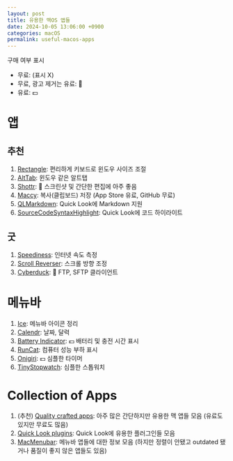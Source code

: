 ```yaml
---
layout: post
title: 유용한 맥OS 앱들
date: 2024-10-05 13:06:00 +0900
categories: macOS
permalink: useful-macos-apps
---
```


구매 여부 표시
* 무료: (표시 X)
* 무료, 광고 제거는 유료: 📣
* 유료: 💵

# 앱

## 추천
1. [Rectangle](https://rectangleapp.com/): 편리하게 키보드로 윈도우 사이즈 조절
2. [AltTab](https://alt-tab-macos.netlify.app/): 윈도우 같은 알트탭
3. [Shottr](https://shottr.cc/): 📣 스크린샷 및 간단한 편집에 아주 좋음
4. [Maccy](https://github.com/p0deje/Maccy): 복사(클립보드) 저장 (App Store 유료, GitHub 무료)
5. [QLMarkdown](https://github.com/sbarex/QLMarkdown): Quick Look에 Markdown 지원
6. [SourceCodeSyntaxHighlight](https://github.com/sbarex/SourceCodeSyntaxHighlight): Quick Look에 코드 하이라이트

## 굿

1. [Speediness](https://sindresorhus.com/speediness): 인터넷 속도 측정
2. [Scroll Reverser](https://pilotmoon.com/scrollreverser/): 스크롤 방향 조정
3. [Cyberduck](https://cyberduck.io/download/): 📣 FTP, SFTP 클라이언트

# 메뉴바

1. [Ice](https://github.com/jordanbaird/Ice): 메뉴바 아이콘 정리
2. [Calendr](https://github.com/pakerwreah/Calendr): 날짜, 달력
3. [Battery Indicator](https://sindresorhus.com/battery-indicator): 💵 배터리 및 충전 시간 표시
4. [RunCat](https://kyome.io/runcat/index.html?lang=en): 컴퓨터 성능 부하 표시
5. [Onigiri](https://apps.apple.com/us/app/onigiri-minimal-timer/id1639917298?mt=12): 💵 심플한 타이머
6. [TinyStopwatch](https://apps.apple.com/us/app/tinystopwatch/id1447754003?mt=12): 심플한 스톱워치

# Collection of Apps

1. (추천) [Quality crafted apps](https://sindresorhus.com/apps): 아주 많은 간단하지만 유용한 맥 앱들 모음 (유료도 있지만 무료도 많음)
2. [Quick Look plugins](https://github.com/sindresorhus/quick-look-plugins): Quick Look에 유용한 플러그인들 모음
3. [MacMenubar](https://macmenubar.com/): 메뉴바 앱들에 대한 정보 모음 (하지만 정렬이 안됐고 outdated 됐거나 품질이 좋지 않은 앱들도 있음)
